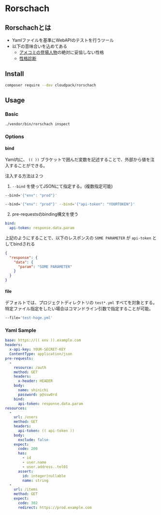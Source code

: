 # Rorschach


## Rorschachとは

* Yamlファイルを基準にWebAPIのテストを行うツール
* 以下の意味合いを込めてある
    + [アメコミの登場人物](https://ja.wikipedia.org/wiki/%E3%82%A6%E3%82%A9%E3%83%83%E3%83%81%E3%83%A1%E3%83%B3#.E3.82.AF.E3.83.A9.E3.82.A4.E3.83.A0.E3.83.90.E3.82.B9.E3.82.BF.E3.83.BC.E3.82.BA)の絶対に妥協しない性格
    + [性格診断](https://ja.wikipedia.org/wiki/%E3%83%AD%E3%83%BC%E3%83%AB%E3%82%B7%E3%83%A3%E3%83%83%E3%83%8F%E3%83%BB%E3%83%86%E3%82%B9%E3%83%88)

## Install

```bash
composer require --dev cloudpack/rorschach
```

## Usage

### Basic
```bash
./vendor/bin/rorschach inspect
```

### Options


#### bind
Yaml内に、 `(( ))` ブラケットで囲んだ変数を記述することで、外部から値を注入することができる。

注入する方法は２つ

1. `--bind` を使ってJSONにて指定する。(複数指定可能)

```bash
--bind='{"env": "prod"}'
```

```bash
--bind='{"env": "prod"}' --bind='{"api-token": "YOURTOKEN"}'
```

2. pre-requestsのbinding構文を使う
```yaml
bind:
  api-token: response.data.param
```

上記のようにすることで、以下のレスポンスの `SOME PARAMETER` が `api-token` としてbindされる

```json
{
  "response": {
    "data": {
      "param": "SOME PARAMETER"
    }
  }
}
```


#### file
デフォルトでは、プロジェクトディレクトリの `test*.yml` すべてを対象とする。
特定ファイル指定をしたい場合はコマンドライン引数で指定することが可能。

```bash
--file='test-hoge.yml'
```

### Yaml Sample
```yaml
base: https://(( env )).example.com
headers:
  x-api-key: YOUR-SECRET-KEY
  ContentType: application/json
pre-requests:
  -
    resource: /auth
    method: GET
    headers:
      x-header: HEADER
    body:
      name: shinichi
      password: p@ssw0rd
    bind:
      api-token: response.data.param
resources:
  -
    url: /users
    method: GET
    headers:
      api-token: (( api-token ))
    body:
      exclude: false
    expect:
      code: 200
      has:
        - id
        - user.name
        - user.address..tel01
      assert:
        id: integer|nullable
        name: string
  -
    url: /items
    method: GET
    expect:
      code: 302
      redirect: https://prod.example.com
```

